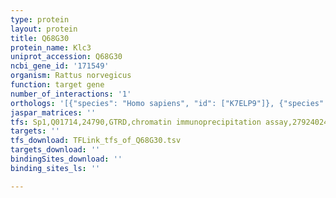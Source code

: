 ```yaml
---
type: protein
layout: protein
title: Q68G30
protein_name: Klc3
uniprot_accession: Q68G30
ncbi_gene_id: '171549'
organism: Rattus norvegicus
function: target gene
number_of_interactions: '1'
orthologs: '[{"species": "Homo sapiens", "id": ["K7ELP9"]}, {"species": "Mus musculus", "id": ["D3Z710"]}]'
jaspar_matrices: ''
tfs: Sp1,Q01714,24790,GTRD,chromatin immunoprecipitation assay,27924024%5Buid%5D,No
targets: ''
tfs_download: TFLink_tfs_of_Q68G30.tsv
targets_download: ''
bindingSites_download: ''
binding_sites_ls: ''

---
```

